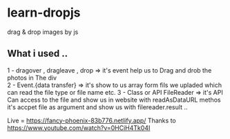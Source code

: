 # learn-dropjs
drag &amp; drop images by js
## What i used .. 
1 - dragover , dragleave , drop => it's event help us to Drag and drob the photos in The div <br>
2 - Event.{data transfer} => it's show to us array form fils we upladed which can read the file type or file name etc.
3 - Class or API FileReader => it's API Can access to the file and show us in website with readAsDataURL methos it's accpet file as argument and show us with filereader.result .. 

Live = https://fancy-phoenix-83b776.netlify.app/
Thanks to https://www.youtube.com/watch?v=0HCiH4Tk04I

